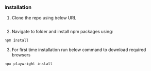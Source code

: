 ### Installation

1. Clone the repo using below URL

```sh

```

2. Navigate to folder and install npm packages using:

```sh
npm install 
```
3. For first time installation run below command to download required browsers

```sh
npx playwright install
```